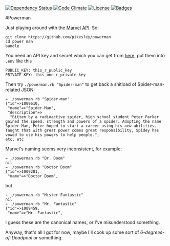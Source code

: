 [![Dependency Status](http://img.shields.io/gemnasium/pikesley/powerman.png)](https://gemnasium.com/pikesley/powerman)
[![Code Climate](http://img.shields.io/codeclimate/github/pikesley/powerman.png)](https://codeclimate.com/github/pikesley/powerman)
[![License](http://img.shields.io/:license-mit-blue.png)](http://pikesley.mit-license.org)
[![Badges](http://img.shields.io/:badges-4/4-ff6799.png)](https://github.com/pikesley/badger)

#Powerman

Just playing around with the [Marvel API](http://developer.marvel.com/). So:

    git clone https://github.com/pikesley/powerman
    cd power man
    bundle

You need an API key and secret which you can get from [here](https://developer.marvel.com/signup), put them into `.env` like this

    PUBLIC_KEY: this_r_public_key
    PRIVATE_KEY: this_one_r_private_key
    
Then try `./powerman.rb "Spider-man"` to get back a shitload of Spider-man-related JSON:

    ➔ ./powerman.rb "Spider-man"
    {"id"=>1009610,
     "name"=>"Spider-Man",
     "description"=>
      "Bitten by a radioactive spider, high school student Peter Parker gained the speed, strength and powers of a spider. Adopting the name Spider-Man, Peter hoped to start a career using his new abilities. Taught that with great power comes great responsibility, Spidey has vowed to use his powers to help people.",
    etc, etc
    
Marvel's naming seems very inconsistent, for example:

    ➔ ./powerman.rb "Dr. Doom"
    nil
    ➔ ./powerman.rb "Doctor Doom"
    {"id"=>1009281,
     "name"=>"Doctor Doom",
      
but

    ➔ ./powerman.rb "Mister Fantastic"
    nil
    ➔ ./powerman.rb "Mr. Fantastic"
    {"id"=>1009459,
     "name"=>"Mr. Fantastic",
     
I guess these are the canonical names, or I've misunderstood something.

Anyway, that's all I got for now, maybe I'll cook up some sort of _6-degrees-of-Deadpool_ or something.